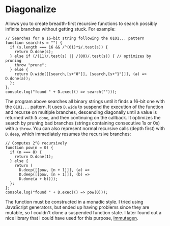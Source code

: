 Diagonalize
===========

Allows you to create breadth-first recursive functions to search possibly
infinite branches without getting stuck. For example:

```
// Searches for a 16-bit string following the 0101... pattern
function search(s = "") { 
  if (s.length === 16 && /^(01)*$/.test(s)) {
    return D.done(s);
  } else if (/(11)/.test(s) || /(00)/.test(s)) { // optimizes by pruning
    throw "prune";
  } else {
    return D.wide([[search,[s+"0"]], [search,[s+"1"]]], (a) => D.done(a));
  };
};
console.log("found " + D.exec(() => search("")));
```

The program above searches all binary strings until it finds a 16-bit one with
the `0101...` pattern. It uses `D.wide` to suspend the execution of the function
and recurse on multiple branches, descending diagonally until a value is
returned with `D.done`, and then continuing on the callback. It optimizes the
search by pruning bad branches (strings containing consecutive 1s or 0s) with a
`throw`. You can also represent normal recursive calls (depth first) with
`D.deep`, which immediately resumes the recursive branches:

```
// Computes 2^8 recursively
function pow(n = 0) { 
  if (n === 8) {
    return D.done(1);
  } else {
    return (
      D.deep([[pow, [n + 1]]], (a) => 
      D.deep([[pow, [n + 1]]], (b) => 
      D.done(a + b))));
  };
};
console.log("found " + D.exec(() => pow(0)));
```

The function must be constructed in a monadic style. I tried using JavaScript
generators, but ended up having problems since they are mutable, so I couldn't
clone a suspended function state. I later found out a nice library that I could
have used for this purpose, [immutagen](https://github.com/pelotom/immutagen).
